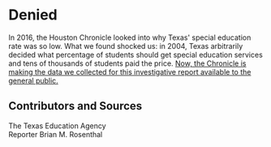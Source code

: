 # Denied 
In 2016, the Houston Chronicle looked into why Texas' special education rate was so low. What we found shocked us: in 2004, Texas arbitrarily decided what percentage of students should get special education services and tens of thousands of students paid the price. [Now, the Chronicle is making the data we collected for this investigative report available to the general public.](https://www.houstonchronicle.com/denied/)   

## Contributors and Sources 
The Texas Education Agency  
Reporter Brian M. Rosenthal
